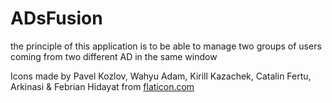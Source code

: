 # ADsFusion
 
the principle of this application is to be able to manage two groups of users coming from two different AD in the same window






Icons made by Pavel Kozlov, Wahyu Adam, Kirill Kazachek, Catalin Fertu, Arkinasi & Febrian Hidayat from <a href="https://www.flaticon.com/fr/collections/MzMxMDkwMTA=">flaticon.com</a>
